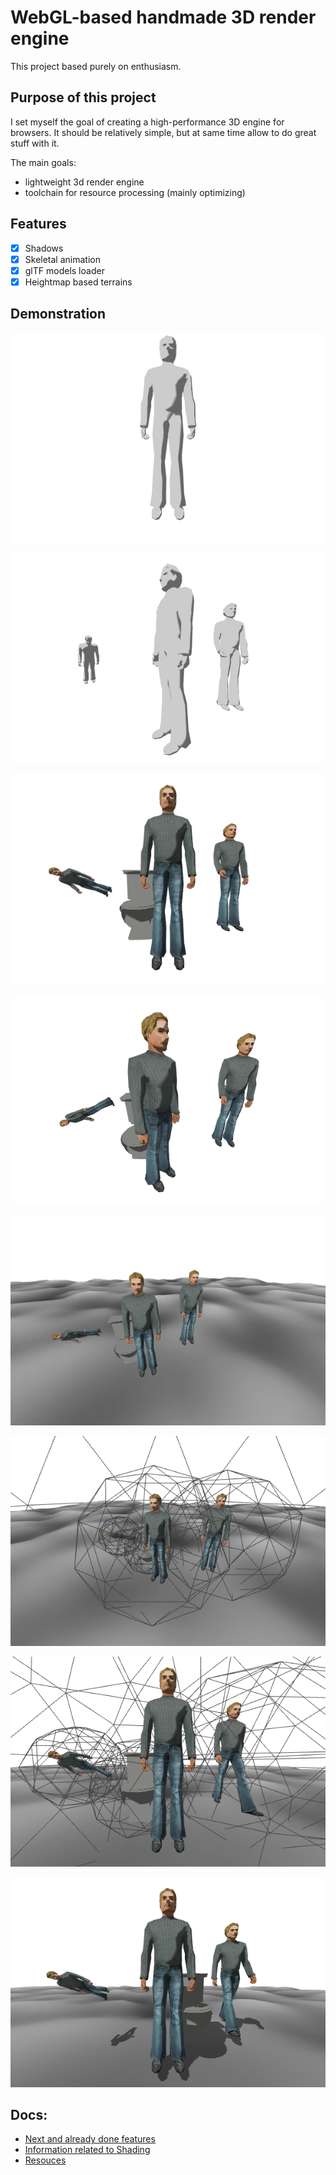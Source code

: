 # WebGL-based handmade 3D render engine

This project based purely on enthusiasm.

## Purpose of this project

I set myself the goal of creating a high-performance 3D engine for browsers.
It should be relatively simple, but at same time allow to do great stuff with it.

The main goals:

- lightweight 3d render engine
- toolchain for resource processing (mainly optimizing)

## Features

- [x] Shadows
- [x] Skeletal animation
- [x] glTF models loader
- [x] Heightmap based terrains

## Demonstration

![v0.1](./screenshots/v0.1_white.png)

![v0.2](./screenshots/v0.2_style.png)

![v0.3](./screenshots/v0.3.png)

![v0.4](./screenshots/v0.4.png)

![v0.5](./screenshots/v0.5.png)

![v0.6](./screenshots/v0.6.png)

![v0.7](./screenshots/v0.7.png)

![v0.8](./screenshots/v0.8.png)

## Docs:

- [Next and already done features](./TODO.md)
- [Information related to Shading](./SHADING.md)
- [Resouces](./RESOURCES.md)
